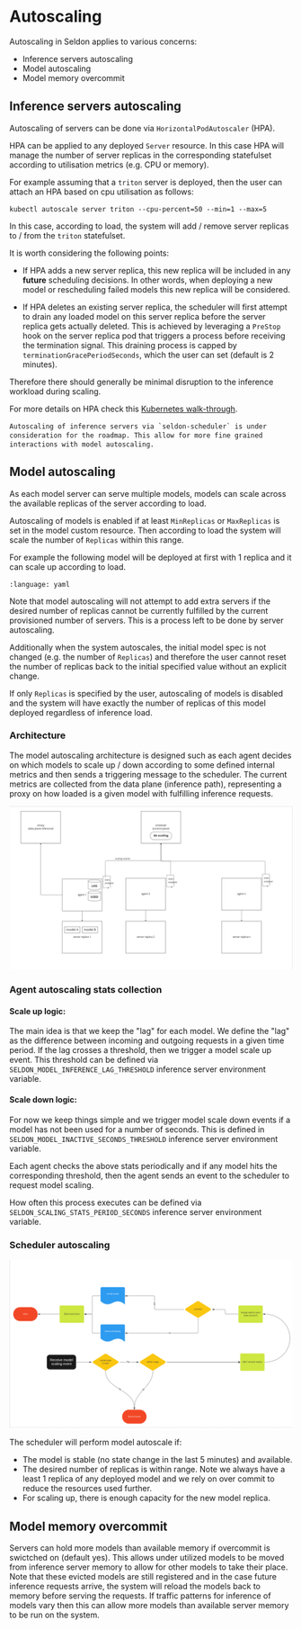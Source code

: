 # Autoscaling

Autoscaling in Seldon applies to various concerns:

 * Inference servers autoscaling
 * Model autoscaling
 * Model memory overcommit

## Inference servers autoscaling


Autoscaling of servers can be done via `HorizontalPodAutoscaler` (HPA).

HPA can be applied to any deployed `Server` resource.
In this case HPA will manage the number of server replicas in the corresponding statefulset according to utilisation metrics  (e.g. CPU or memory).

For example assuming that a `triton` server is deployed, then the user can attach an HPA based on cpu utilisation as follows:

```
kubectl autoscale server triton --cpu-percent=50 --min=1 --max=5
```

In this case, according to load, the system will add / remove server replicas to / from the `triton` statefulset. 

It is worth considering the following points:

- If HPA adds a new server replica, this new replica will be included in any **future** scheduling decisions.
  In other words, when deploying a new model or rescheduling failed models this new replica will be considered.

- If HPA deletes an existing server replica, the scheduler will first attempt to drain any loaded model on this server replica before the server replica gets actually deleted. This is achieved by leveraging a `PreStop` hook on the server replica pod that triggers a process before receiving the termination signal. This draining process is capped by `terminationGracePeriodSeconds`, which the user can set (default is 2 minutes).

Therefore there should generally be minimal disruption to the inference workload during scaling.

For more details on HPA check this [Kubernetes walk-through](https://kubernetes.io/docs/tasks/run-application/horizontal-pod-autoscale-walkthrough/).

```{note}
Autoscaling of inference servers via `seldon-scheduler` is under consideration for the roadmap. This allow for more fine grained interactions with model autoscaling.
```

## Model autoscaling

As each model server can serve multiple models, models can scale across the available replicas of the server according to load.

Autoscaling of models is enabled if at least `MinReplicas` or `MaxReplicas` is set in the model custom resource. Then according to load the system will scale the number of `Replicas` within this range. 

For example the following model will be deployed at first with 1 replica and it can scale up according to load.
```{literalinclude} ../../../../../samples/models/tfsimple_scaling.yaml
:language: yaml
```

Note that model autoscaling will not attempt to add extra servers if the desired number of replicas cannot be currently fulfilled by the current provisioned number of servers. This is a process left to be done by server autoscaling.

Additionally when the system autoscales, the initial model spec is not changed (e.g. the number of `Replicas`) and therefore the user cannot reset the number of replicas back to the initial specified value without an explicit change.

If only `Replicas` is specified by the user, autoscaling of models is disabled and the system will have exactly the number of replicas of this model deployed regardless of inference load.

### Architecture

The model autoscaling architecture is designed such as each agent decides on which models to scale up / down according to some defined internal metrics and then sends a triggering message to the scheduler. The current metrics are collected from the data plane (inference path), representing a proxy on how loaded is a given model with fulfilling inference requests.

![architecture](../../architecture/autoscaling_architecture.png)


### Agent autoscaling stats collection

#### Scale up logic:
The main idea is that we keep the "lag" for each model. We define the "lag" as the difference between incoming and outgoing requests in a given time period. If the lag crosses a threshold, then we trigger a model scale up event. This threshold can be defined via `SELDON_MODEL_INFERENCE_LAG_THRESHOLD` inference server environment variable.

#### Scale down logic:
For now we keep things simple and we trigger model scale down events if a model has not been used for a number of seconds. This is defined in `SELDON_MODEL_INACTIVE_SECONDS_THRESHOLD` inference server environment variable.

Each agent checks the above stats periodically and if any model hits the corresponding threshold, then the agent sends an event to the scheduler to request model scaling.

How often this process executes can be defined via `SELDON_SCALING_STATS_PERIOD_SECONDS` inference server environment variable.

### Scheduler autoscaling

![state](../../architecture/scheduler_autoscaling_state_diagram.png)

The scheduler will perform model autoscale if:
* The model is stable (no state change in the last 5 minutes) and available.
* The desired number of replicas is within range. Note we always have a least 1 replica of any deployed model and we rely on over commit to reduce the resources used further.
* For scaling up, there is enough capacity for the new model replica.

## Model memory overcommit

Servers can hold more models than available memory if overcommit is swictched on (default yes). This allows under utilized models to be moved from inference server memory to allow for other models to take their place. Note that these evicted models are still registered and in the case future inference requests arrive, the system will reload the models back to memory before serving the requests. If traffic patterns for inference of models vary then this can allow more models than available server memory to be run on the system.

